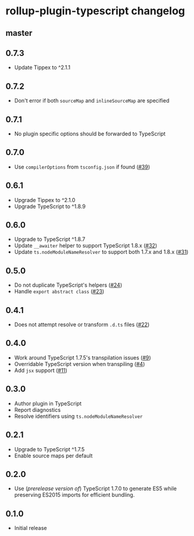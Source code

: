 # rollup-plugin-typescript changelog

## master

## 0.7.3
* Update Tippex to ^2.1.1

## 0.7.2
* Don't error if both `sourceMap` and `inlineSourceMap` are specified

## 0.7.1
* No plugin specific options should be forwarded to TypeScript

## 0.7.0
* Use `compilerOptions` from `tsconfig.json` if found ([#39](https://github.com/rollup/rollup-plugin-typescript/pull/32))

## 0.6.1
* Upgrade Tippex to ^2.1.0
* Upgrade TypeScript to ^1.8.9

## 0.6.0
* Upgrade to TypeScript ^1.8.7
* Update `__awaiter` helper to support TypeScript 1.8.x ([#32](https://github.com/rollup/rollup-plugin-typescript/pull/32))
* Update `ts.nodeModuleNameResolver` to support both 1.7.x and 1.8.x ([#31](https://github.com/rollup/rollup-plugin-typescript/issues/31))

## 0.5.0
* Do not duplicate TypeScript's helpers ([#24](https://github.com/rollup/rollup-plugin-typescript/issues/24))
* Handle `export abstract class` ([#23](https://github.com/rollup/rollup-plugin-typescript/issues/23))

## 0.4.1
* Does not attempt resolve or transform `.d.ts` files ([#22](https://github.com/rollup/rollup-plugin-typescript/pull/22))

## 0.4.0
* Work around TypeScript 1.7.5's transpilation issues ([#9](https://github.com/rollup/rollup-plugin-typescript/issues/9))
* Overridable TypeScript version when transpiling ([#4](https://github.com/rollup/rollup-plugin-typescript/issues/4))
* Add `jsx` support ([#11](https://github.com/rollup/rollup-plugin-typescript/issues/11))

## 0.3.0
* Author plugin in TypeScript
* Report diagnostics
* Resolve identifiers using `ts.nodeModuleNameResolver`

## 0.2.1
* Upgrade to TypeScript ^1.7.5
* Enable source maps per default

## 0.2.0
* Use (_prerelease version of_) TypeScript 1.7.0 to generate ES5 while preserving ES2015 imports for efficient bundling.

## 0.1.0
* Initial release
